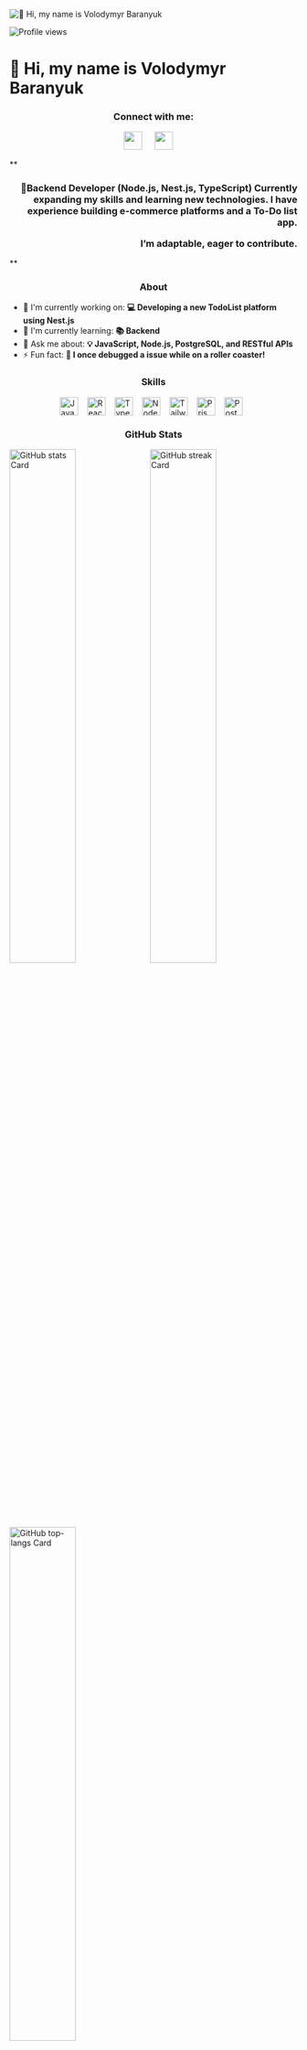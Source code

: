 ![👋 Hi, my name is Volodymyr Baranyuk](https://user-images.githubusercontent.com/10498744/210012254-234538ff-d198-48aa-8964-37e6fd45d227.gif)

![Profile views](https://komarev.com/ghpvc/?username=Efplay&label=Profile%20views&color=0e75b6&style=flat)

<div id="toc">
  <ul align="left" style="list-style: none">
    <summary>
      <h1>
        👋 Hi, my name is Volodymyr Baranyuk
      </h1>
    </summary>
  </ul>
</div>

**<h3 align="center">Connect with me:</h3>** 
<p align="center"><a href="https://www.linkedin.com/in/Efplay" target="_blank"><img src="https://img.shields.io/badge/LinkedIn-0077B5?style=for-the-badge&logo=linkedin&logoColor=white" height="32" style="margin-right: 18px"></a> <a href="https://github.com/Efplay" target="_blank"><img src="https://img.shields.io/badge/GitHub-100000?style=for-the-badge&logo=github&logoColor=white" height="32" style="margin-right: 18px"></a></p>

 **<h3 align="right">🚀Backend Developer (Node.js, Nest.js, TypeScript)
Currently expanding my skills and learning new technologies. 
I have experience building e-commerce platforms and a To-Do list app. 

I’m adaptable, eager to contribute.</h3>**

**<h3 align="Center">About</h3>**

- 💼 I'm currently working on: **💻 Developing a new TodoList platform using Nest.js**
- 🌱 I'm currently learning: **📚 Backend**
- 💬 Ask me about: **💡 JavaScript, Node.js, PostgreSQL, and RESTful APIs**
- ⚡ Fun fact: **🎢 I once debugged a issue while on a roller coaster!**

 **<h3 align="center">Skills</h3>**

<div style="display: flex; flex-wrap: wrap; gap: 8px; justify-content: center;"><img src="https://img.shields.io/badge/JavaScript-F7DF1C?logo=javascript&logoColor=white" height="32" alt="JavaScript" style="margin-right: 8px"> <img src="https://img.shields.io/badge/React-20232A?logo=react&logoColor=61DAFB" height="32" alt="React" style="margin-right: 8px"> <img src="https://img.shields.io/badge/TypeScript-3178C6?logo=typescript&logoColor=white" height="32" alt="TypeScript" style="margin-right: 8px"> <img src="https://img.shields.io/badge/Node.js-8CC84B?logo=node.js&logoColor=white" height="32" alt="Node.js" style="margin-right: 8px"> <img src="https://img.shields.io/badge/Tailwind_CSS-38B2AC?logo=tailwind-css&logoColor=white" height="32" alt="Tailwind CSS" style="margin-right: 8px"> <img src="https://img.shields.io/badge/Prisma-2D3748?logo=prisma&logoColor=white" height="32" alt="Prisma" style="margin-right: 8px"> <img src="https://img.shields.io/badge/PostgreSQL-316192?logo=postgresql&logoColor=white" height="32" alt="PostgreSQL" style="margin-right: 8px"></div>

 **<h3 align="Center">GitHub Stats</h3>**

<p align="left">
  <img width="48%" src="https://github-readme-stats.vercel.app/api?username=efplay&theme=date_night&hide_title=false&hide_rank=false&show_icons=false&include_all_commits=false&count_private=true&line_height=23&locale=en" alt="GitHub stats Card" />
  <img width="48%" src="https://streak-stats.demolab.com/?user=efplay&theme=date-night&hide_border=false&date_format=j%2Fn%2FY&mode=daily&hide_total_contributions=false&hide_current_streak=false&hide_longest_streak=false&card_height=200" alt="GitHub streak Card" />
</p>

<p align="left">
  <img width="48%" src="https://github-readme-stats.vercel.app/api/top-langs?username=efplay&theme=date_night&hide_title=false&layout=compact&langs_count=6&hide_progress=false&card_width=400" alt="GitHub top-langs Card" />
</p>


